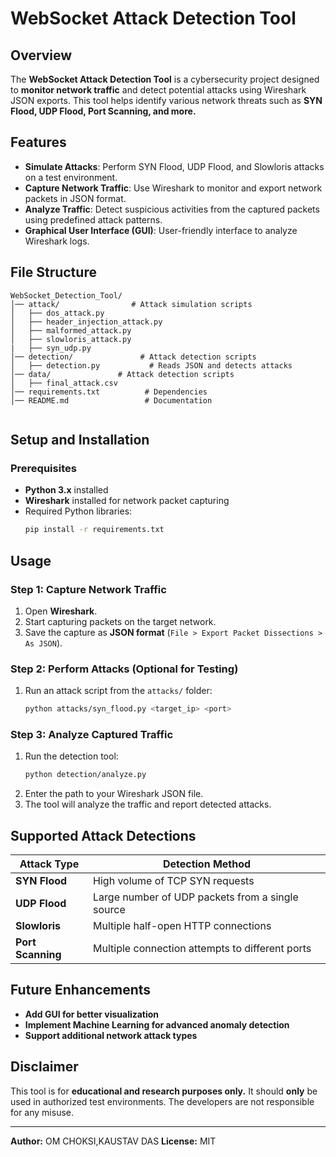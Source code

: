 # WebSocket Attack Detection Tool

## Overview
The **WebSocket Attack Detection Tool** is a cybersecurity project designed to **monitor network traffic** and detect potential attacks using Wireshark JSON exports. This tool helps identify various network threats such as **SYN Flood, UDP Flood, Port Scanning, and more.**

## Features
- **Simulate Attacks**: Perform SYN Flood, UDP Flood, and Slowloris attacks on a test environment.
- **Capture Network Traffic**: Use Wireshark to monitor and export network packets in JSON format.
- **Analyze Traffic**: Detect suspicious activities from the captured packets using predefined attack patterns.
- **Graphical User Interface (GUI)**: User-friendly interface to analyze Wireshark logs.

## File Structure
```
WebSocket_Detection_Tool/
│── attack/                # Attack simulation scripts
│   ├── dos_attack.py
│   ├── header_injection_attack.py
│   ├── malformed_attack.py
│   ├── slowloris_attack.py
|   ├── syn_udp.py
│── detection/               # Attack detection scripts
│   ├── detection.py           # Reads JSON and detects attacks 
│── data/               # Attack detection scripts
│   ├── final_attack.csv
│── requirements.txt          # Dependencies
│── README.md                 # Documentation
 
```

## Setup and Installation
### Prerequisites
- **Python 3.x** installed
- **Wireshark** installed for network packet capturing
- Required Python libraries:
  ```bash
  pip install -r requirements.txt
  ```

## Usage
### Step 1: Capture Network Traffic
1. Open **Wireshark**.
2. Start capturing packets on the target network.
3. Save the capture as **JSON format** (`File > Export Packet Dissections > As JSON`).

### Step 2: Perform Attacks (Optional for Testing)
1. Run an attack script from the `attacks/` folder:
   ```bash
   python attacks/syn_flood.py <target_ip> <port>
   ```

### Step 3: Analyze Captured Traffic
1. Run the detection tool:
   ```bash
   python detection/analyze.py
   ```
2. Enter the path to your Wireshark JSON file.
3. The tool will analyze the traffic and report detected attacks.

## Supported Attack Detections
| Attack Type        | Detection Method |
|-------------------|----------------|
| **SYN Flood**    | High volume of TCP SYN requests |
| **UDP Flood**    | Large number of UDP packets from a single source |
| **Slowloris**    | Multiple half-open HTTP connections |
| **Port Scanning** | Multiple connection attempts to different ports |

## Future Enhancements
- **Add GUI for better visualization**
- **Implement Machine Learning for advanced anomaly detection**
- **Support additional network attack types**

## Disclaimer
This tool is for **educational and research purposes only.** It should **only** be used in authorized test environments. The developers are not responsible for any misuse.

---
**Author:** OM CHOKSI,KAUSTAV DAS
**License:** MIT

